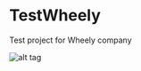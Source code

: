 TestWheely
==========

Test project for Wheely company

![alt tag](https://raw.github.com/Nubaslon/TestWheely/master/TestiOS.png)
